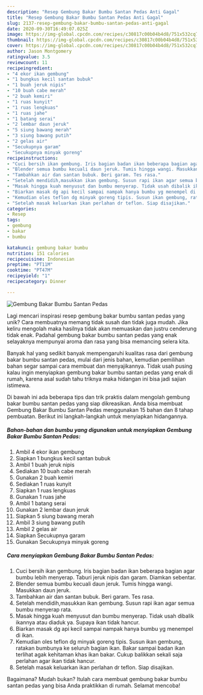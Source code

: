 ```yaml
---
description: "Resep Gembung Bakar Bumbu Santan Pedas Anti Gagal"
title: "Resep Gembung Bakar Bumbu Santan Pedas Anti Gagal"
slug: 2137-resep-gembung-bakar-bumbu-santan-pedas-anti-gagal
date: 2020-09-30T16:49:07.025Z
image: https://img-global.cpcdn.com/recipes/c30817c00b04b4d8/751x532cq70/gembung-bakar-bumbu-santan-pedas-foto-resep-utama.jpg
thumbnail: https://img-global.cpcdn.com/recipes/c30817c00b04b4d8/751x532cq70/gembung-bakar-bumbu-santan-pedas-foto-resep-utama.jpg
cover: https://img-global.cpcdn.com/recipes/c30817c00b04b4d8/751x532cq70/gembung-bakar-bumbu-santan-pedas-foto-resep-utama.jpg
author: Jason Montgomery
ratingvalue: 3.5
reviewcount: 11
recipeingredient:
- "4 ekor ikan gembung"
- "1 bungkus kecil santan bubuk"
- "1 buah jeruk nipis"
- "10 buah cabe merah"
- "2 buah kemiri"
- "1 ruas kunyit"
- "1 ruas lengkuas"
- "1 ruas jahe"
- "1 batang serai"
- "2 lembar daun jeruk"
- "5 siung bawang merah"
- "3 siung bawang putih"
- "2 gelas air"
- "Secukupnya garam"
- "Secukupnya minyak goreng"
recipeinstructions:
- "Cuci bersih ikan gembung. Iris bagian badan ikan beberapa bagian agar bumbu lebih menyerap. Taburi jeruk nipis dan garam. Diamkan sebentar."
- "Blender semua bumbu kecuali daun jeruk. Tumis hingga wangi. Masukkan daun jeruk."
- "Tambahkan air dan santan bubuk. Beri garam. Tes rasa."
- "Setelah mendidih,masukkan ikan gembung. Susun rapi ikan agar semua bumbu menyerap rata."
- "Masak hingga kuah menyusut dan bumbu menyerap. Tidak usah dibalik ikannya atau diaduk ya. Supaya ikan tidak hancur."
- "Biarkan masak dg api kecil sampai nampak hanya bumbu yg menempel di ikan."
- "Kemudian oles teflon dg minyak goreng tipis. Susun ikan gembung, ratakan bumbunya ke seluruh bagian ikan. Bakar sampai badan ikan terlihat agak kehitaman khas ikan bakar. Cukup balikkan sekali saja perlahan agar ikan tidak hancur."
- "Setelah masak keluarkan ikan perlahan dr teflon. Siap disajikan."
categories:
- Resep
tags:
- gembung
- bakar
- bumbu

katakunci: gembung bakar bumbu 
nutrition: 151 calories
recipecuisine: Indonesian
preptime: "PT11M"
cooktime: "PT47M"
recipeyield: "1"
recipecategory: Dinner

---
```



![Gembung Bakar Bumbu Santan Pedas](https://img-global.cpcdn.com/recipes/c30817c00b04b4d8/751x532cq70/gembung-bakar-bumbu-santan-pedas-foto-resep-utama.jpg)

Lagi mencari inspirasi resep gembung bakar bumbu santan pedas yang unik? Cara membuatnya memang tidak susah dan tidak juga mudah. Jika keliru mengolah maka hasilnya tidak akan memuaskan dan justru cenderung tidak enak. Padahal gembung bakar bumbu santan pedas yang enak selayaknya mempunyai aroma dan rasa yang bisa memancing selera kita.



Banyak hal yang sedikit banyak mempengaruhi kualitas rasa dari gembung bakar bumbu santan pedas, mulai dari jenis bahan, kemudian pemilihan bahan segar sampai cara membuat dan menyajikannya. Tidak usah pusing kalau ingin menyiapkan gembung bakar bumbu santan pedas yang enak di rumah, karena asal sudah tahu triknya maka hidangan ini bisa jadi sajian istimewa.


Di bawah ini ada beberapa tips dan trik praktis dalam mengolah gembung bakar bumbu santan pedas yang siap dikreasikan. Anda bisa membuat Gembung Bakar Bumbu Santan Pedas menggunakan 15 bahan dan 8 tahap pembuatan. Berikut ini langkah-langkah untuk menyiapkan hidangannya.

<!--inarticleads1-->

##### Bahan-bahan dan bumbu yang digunakan untuk menyiapkan Gembung Bakar Bumbu Santan Pedas:

1. Ambil 4 ekor ikan gembung
1. Siapkan 1 bungkus kecil santan bubuk
1. Ambil 1 buah jeruk nipis
1. Sediakan 10 buah cabe merah
1. Gunakan 2 buah kemiri
1. Sediakan 1 ruas kunyit
1. Siapkan 1 ruas lengkuas
1. Gunakan 1 ruas jahe
1. Ambil 1 batang serai
1. Gunakan 2 lembar daun jeruk
1. Siapkan 5 siung bawang merah
1. Ambil 3 siung bawang putih
1. Ambil 2 gelas air
1. Siapkan Secukupnya garam
1. Gunakan Secukupnya minyak goreng




<!--inarticleads2-->

##### Cara menyiapkan Gembung Bakar Bumbu Santan Pedas:

1. Cuci bersih ikan gembung. Iris bagian badan ikan beberapa bagian agar bumbu lebih menyerap. Taburi jeruk nipis dan garam. Diamkan sebentar.
1. Blender semua bumbu kecuali daun jeruk. Tumis hingga wangi. Masukkan daun jeruk.
1. Tambahkan air dan santan bubuk. Beri garam. Tes rasa.
1. Setelah mendidih,masukkan ikan gembung. Susun rapi ikan agar semua bumbu menyerap rata.
1. Masak hingga kuah menyusut dan bumbu menyerap. Tidak usah dibalik ikannya atau diaduk ya. Supaya ikan tidak hancur.
1. Biarkan masak dg api kecil sampai nampak hanya bumbu yg menempel di ikan.
1. Kemudian oles teflon dg minyak goreng tipis. Susun ikan gembung, ratakan bumbunya ke seluruh bagian ikan. Bakar sampai badan ikan terlihat agak kehitaman khas ikan bakar. Cukup balikkan sekali saja perlahan agar ikan tidak hancur.
1. Setelah masak keluarkan ikan perlahan dr teflon. Siap disajikan.




Bagaimana? Mudah bukan? Itulah cara membuat gembung bakar bumbu santan pedas yang bisa Anda praktikkan di rumah. Selamat mencoba!
